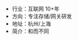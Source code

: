 - 行业：互联网 10+年
- 方向：专注存储/网关研发
- 地址：杭州/上海
- 简介：和而不同

<!---
gaoyangdada/gaoyangdada is a ✨ special ✨ repository because its `README.md` (this file) appears on your GitHub profile.
You can click the Preview link to take a look at your changes.
--->
